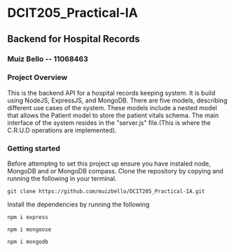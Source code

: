# DCIT205_Practical-IA

## Backend for Hospital Records

### Muiz Bello -- 11068463

### Project Overview
This is the backend API for a hospital records keeping system. It is build using NodeJS, ExpressJS, and MongoDB.
There are five models, describing different use cases of the system. These models include a nested model that allows the Patient model to store the patient vitals schema.
The main interface of the system resides in the "server.js" file.(This is where the C.R.U.D operations are implemented).


### Getting started
Before attemptng to set this project up ensure you have instaled node, MongoDB and or MongoDB compass.
Clone the repository by copying and running the following in your terminal.
```
git clone https://github.com/muizbello/DCIT205_Practical-IA.git
```
Install the dependencies by running the following
```
npm i express
```

```
npm i mongoose
```
```
npm i mongodb
```